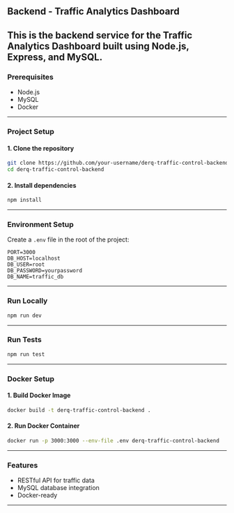 ## Backend - Traffic Analytics Dashboard
This is the backend service for the Traffic Analytics Dashboard built using **Node.js**, **Express**, and **MySQL**.
---
### Prerequisites
- Node.js
- MySQL
- Docker
---
### Project Setup
#### 1. Clone the repository
```bash
git clone https://github.com/your-username/derq-traffic-control-backend.git
cd derq-traffic-control-backend
```
#### 2. Install dependencies
```bash
npm install
```
---
### Environment Setup
Create a `.env` file in the root of the project:
```env
PORT=3000
DB_HOST=localhost
DB_USER=root
DB_PASSWORD=yourpassword
DB_NAME=traffic_db
```
---
### Run Locally
```bash
npm run dev
```
---
### Run Tests
```bash
npm run test
```
---
### Docker Setup
#### 1. Build Docker Image
```bash
docker build -t derq-traffic-control-backend .
```
#### 2. Run Docker Container
```bash
docker run -p 3000:3000 --env-file .env derq-traffic-control-backend
```
---
### Features
- RESTful API for traffic data
- MySQL database integration
- Docker-ready
---

